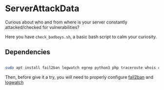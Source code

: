 # ServerAttackData
Curious about who and from where is your server constantly attacked/checked for vulnerabilities?

Here you have ```check_badboys.sh```, a basic bash script to calm your curiosity.


## Dependencies

```bash

sudo apt install fail2ban logwatch egrep python3 php traceroute whois curl dig

```

Then, before give it a try, you will need to properly configure [fail2ban](https://www.how2shout.com/linux/install-confiugre-use-fail2ban-on-ubuntu-20-04-lts-server/) and [logwatch](https://codepre.com/en/como-instalar-y-usar-logwatch-en-ubuntu-20-04.html)
